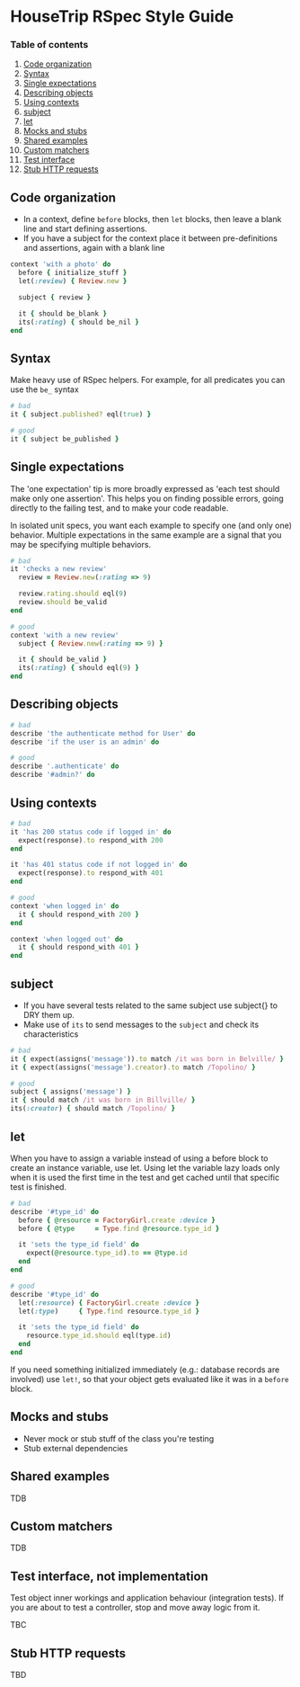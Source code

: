 # HouseTrip RSpec Style Guide

### Table of contents

1. [Code organization](#code-organization)
2. [Syntax](#syntax)
3. [Single expectations](#single-expectations)
4. [Describing objects](#describing-objects)
5. [Using contexts](#using-contexts)
6. [subject](#subject)
7. [let](#let)
8. [Mocks and stubs](#mocks-and-stubs)
9. [Shared examples](#shared-examples)
10. [Custom matchers](#custom-matchers)
11. [Test interface](#test-interface)
12. [Stub HTTP requests](#stub-http-requests)

## Code organization

- In a context, define `before` blocks, then `let` blocks, then leave a blank line and start defining assertions.
- If you have a subject for the context place it between pre-definitions and assertions, again with a blank line

```ruby
context 'with a photo' do
  before { initialize_stuff }
  let(:review) { Review.new }

  subject { review }

  it { should be_blank }
  its(:rating) { should be_nil }
end
```

## Syntax

Make heavy use of RSpec helpers. For example, for all predicates you can use the `be_` syntax

```ruby
# bad
it { subject.published? eql(true) }

# good
it { subject be_published }
```

## Single expectations

The 'one expectation' tip is more broadly expressed as 'each test should make only one assertion'. This helps you on finding possible errors, going directly to the failing test, and to make your code readable.

In isolated unit specs, you want each example to specify one (and only one) behavior. Multiple expectations in the same example are a signal that you may be specifying multiple behaviors.

```ruby
# bad
it 'checks a new review'
  review = Review.new(:rating => 9)

  review.rating.should eql(9)
  review.should be_valid
end

# good
context 'with a new review'
  subject { Review.new(:rating => 9) }

  it { should be_valid }
  its(:rating) { should eql(9) }
end
```

## Describing objects

```ruby
# bad
describe 'the authenticate method for User' do
describe 'if the user is an admin' do

# good
describe '.authenticate' do
describe '#admin?' do
```

## Using contexts

```ruby
# bad
it 'has 200 status code if logged in' do
  expect(response).to respond_with 200
end

it 'has 401 status code if not logged in' do
  expect(response).to respond_with 401
end

# good
context 'when logged in' do
  it { should respond_with 200 }
end

context 'when logged out' do
  it { should respond_with 401 }
end
```

## subject

- If you have several tests related to the same subject use subject{} to DRY them up.
- Make use of `its` to send messages to the `subject` and check its characteristics

```ruby
# bad
it { expect(assigns('message')).to match /it was born in Belville/ }
it { expect(assigns('message').creator).to match /Topolino/ }

# good
subject { assigns('message') }
it { should match /it was born in Billville/ }
its(:creator) { should match /Topolino/ }
```

## let

When you have to assign a variable instead of using a before block to create an instance variable, use let. Using let the variable lazy loads only when it is used the first time in the test and get cached until that specific test is finished.

```ruby
# bad
describe '#type_id' do
  before { @resource = FactoryGirl.create :device }
  before { @type     = Type.find @resource.type_id }

  it 'sets the type_id field' do
    expect(@resource.type_id).to == @type.id
  end
end

# good
describe '#type_id' do
  let(:resource) { FactoryGirl.create :device }
  let(:type)     { Type.find resource.type_id }

  it 'sets the type_id field' do
    resource.type_id.should eql(type.id)
  end
end
```

If you need something initialized immediately (e.g.: database records are involved) use `let!`, so that your object gets evaluated like it was in a `before` block.


## Mocks and stubs

- Never mock or stub stuff of the class you're testing
- Stub external dependencies

## Shared examples

TDB

## Custom matchers

TDB

## Test interface, not implementation

Test object inner workings and application behaviour (integration tests). If you are about to test a controller, stop and move away logic from it.

TBC

## Stub HTTP requests

TBD
